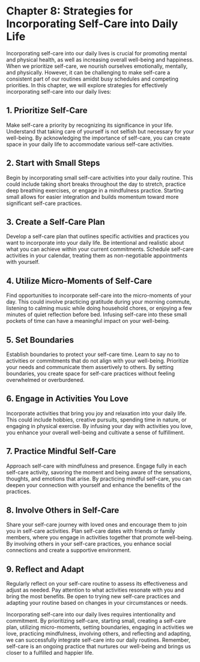 Chapter 8: Strategies for Incorporating Self-Care into Daily Life
=================================================================

Incorporating self-care into our daily lives is crucial for promoting mental and physical health, as well as increasing overall well-being and happiness. When we prioritize self-care, we nourish ourselves emotionally, mentally, and physically. However, it can be challenging to make self-care a consistent part of our routines amidst busy schedules and competing priorities. In this chapter, we will explore strategies for effectively incorporating self-care into our daily lives:

**1. Prioritize Self-Care**
---------------------------

Make self-care a priority by recognizing its significance in your life. Understand that taking care of yourself is not selfish but necessary for your well-being. By acknowledging the importance of self-care, you can create space in your daily life to accommodate various self-care activities.

**2. Start with Small Steps**
-----------------------------

Begin by incorporating small self-care activities into your daily routine. This could include taking short breaks throughout the day to stretch, practice deep breathing exercises, or engage in a mindfulness practice. Starting small allows for easier integration and builds momentum toward more significant self-care practices.

**3. Create a Self-Care Plan**
------------------------------

Develop a self-care plan that outlines specific activities and practices you want to incorporate into your daily life. Be intentional and realistic about what you can achieve within your current commitments. Schedule self-care activities in your calendar, treating them as non-negotiable appointments with yourself.

**4. Utilize Micro-Moments of Self-Care**
-----------------------------------------

Find opportunities to incorporate self-care into the micro-moments of your day. This could involve practicing gratitude during your morning commute, listening to calming music while doing household chores, or enjoying a few minutes of quiet reflection before bed. Infusing self-care into these small pockets of time can have a meaningful impact on your well-being.

**5. Set Boundaries**
---------------------

Establish boundaries to protect your self-care time. Learn to say no to activities or commitments that do not align with your well-being. Prioritize your needs and communicate them assertively to others. By setting boundaries, you create space for self-care practices without feeling overwhelmed or overburdened.

**6. Engage in Activities You Love**
------------------------------------

Incorporate activities that bring you joy and relaxation into your daily life. This could include hobbies, creative pursuits, spending time in nature, or engaging in physical exercise. By infusing your day with activities you love, you enhance your overall well-being and cultivate a sense of fulfillment.

**7. Practice Mindful Self-Care**
---------------------------------

Approach self-care with mindfulness and presence. Engage fully in each self-care activity, savoring the moment and being aware of the sensations, thoughts, and emotions that arise. By practicing mindful self-care, you can deepen your connection with yourself and enhance the benefits of the practices.

**8. Involve Others in Self-Care**
----------------------------------

Share your self-care journey with loved ones and encourage them to join you in self-care activities. Plan self-care dates with friends or family members, where you engage in activities together that promote well-being. By involving others in your self-care practices, you enhance social connections and create a supportive environment.

**9. Reflect and Adapt**
------------------------

Regularly reflect on your self-care routine to assess its effectiveness and adjust as needed. Pay attention to what activities resonate with you and bring the most benefits. Be open to trying new self-care practices and adapting your routine based on changes in your circumstances or needs.

Incorporating self-care into our daily lives requires intentionality and commitment. By prioritizing self-care, starting small, creating a self-care plan, utilizing micro-moments, setting boundaries, engaging in activities we love, practicing mindfulness, involving others, and reflecting and adapting, we can successfully integrate self-care into our daily routines. Remember, self-care is an ongoing practice that nurtures our well-being and brings us closer to a fulfilled and happier life.
